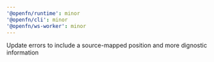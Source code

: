 ```yaml
---
'@openfn/runtime': minor
'@openfn/cli': minor
'@openfn/ws-worker': minor
---
```


Update errors to include a source-mapped position and more dignostic information

